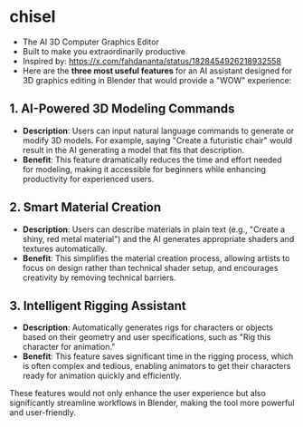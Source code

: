 # chisel
- The AI 3D Computer Graphics Editor
- Built to make you extraordinarily productive
- Inspired by: https://x.com/fahdananta/status/1828454926218932558
- Here are the **three most useful features** for an AI assistant designed for 3D graphics editing in Blender that would provide a "WOW" experience:

## 1. AI-Powered 3D Modeling Commands
- **Description**: Users can input natural language commands to generate or modify 3D models. For example, saying "Create a futuristic chair" would result in the AI generating a model that fits that description.
- **Benefit**: This feature dramatically reduces the time and effort needed for modeling, making it accessible for beginners while enhancing productivity for experienced users.

## 2. Smart Material Creation
- **Description**: Users can describe materials in plain text (e.g., "Create a shiny, red metal material") and the AI generates appropriate shaders and textures automatically.
- **Benefit**: This simplifies the material creation process, allowing artists to focus on design rather than technical shader setup, and encourages creativity by removing technical barriers.

## 3. Intelligent Rigging Assistant
- **Description**: Automatically generates rigs for characters or objects based on their geometry and user specifications, such as "Rig this character for animation."
- **Benefit**: This feature saves significant time in the rigging process, which is often complex and tedious, enabling animators to get their characters ready for animation quickly and efficiently.

These features would not only enhance the user experience but also significantly streamline workflows in Blender, making the tool more powerful and user-friendly.
